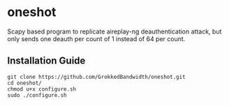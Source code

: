 # oneshot

Scapy based program to replicate aireplay-ng deauthentication attack, but only sends one deauth per count of 1 instead of 64 per count. 

## Installation Guide
```
git clone https://github.com/GrokkedBandwidth/oneshot.git
cd oneshot/
chmod u+x configure.sh
sudo ./configure.sh
```
